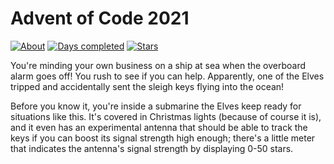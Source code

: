 # Advent of Code 2021

[![About](https://img.shields.io/badge/Advent%20of%20Code%20🎄-2021-brightgreen)](https://adventofcode.com/2021/about)
[![Days completed](https://img.shields.io/badge/day%20📅-5-blue)](https://adventofcode.com/2021)
[![Stars](https://img.shields.io/badge/stars%20⭐-2-yellow)](https://adventofcode.com/2021/stats)

You're minding your own business on a ship at sea when the overboard alarm goes off! 
You rush to see if you can help. Apparently, one of the Elves tripped and accidentally sent 
the sleigh keys flying into the ocean!

Before you know it, you're inside a submarine the Elves keep ready for situations like this. 
It's covered in Christmas lights (because of course it is), and it even has an experimental 
antenna that should be able to track the keys if you can boost its signal strength high enough; 
there's a little meter that indicates the antenna's signal strength by displaying 0-50 stars.

